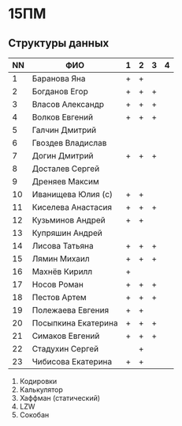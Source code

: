 # 15ПМ
## Структуры данных

| NN  | ФИО                   | 1   | 2   | 3   | 4   |
| --- | --------------------- | --- | --- | --- | --- |
| 1   | Баранова Яна          | +   | +   |     |     |
| 2   | Богданов Егор         | +   | +   | +   |     |
| 3   | Власов Александр      | +   | +   | +   |     |
| 4   | Волков Евгений        | +   | +   | +   |     |
| 5   | Галчин Дмитрий        |     |     |     |     |
| 6   | Гвоздев Владислав     |     |     |     |     |
| 7   | Догин Дмитрий         | +   | +   | +   |     |
| 8   | Досталев Сергей       |     |     |     |     |
| 9   | Дреняев Максим        |     |     |     |     |
| 10  | Иванищева Юлия (с)    | +   | +   |     |     |
| 11  | Киселева Анастасия    | +   | +   | +   |     |
| 12  | Кузьминов Андрей      | +   | +   |     |     |
| 13  | Купряшин Андрей       |     |     |     |     |
| 14  | Лисова Татьяна        | +   | +   | +   |     |
| 15  | Лямин Михаил          | +   | +   | +   |     |
| 16  | Махнёв Кирилл         | +   |     |     |     |
| 17  | Носов Роман           | +   | +   | +   |     |
| 18  | Пестов Артем          | +   | +   | +   |     |
| 19  | Полежаева Евгения     | +   | +   |     |     |
| 20  | Посыпкина Екатерина   | +   | +   | +   |     |
| 21  | Симаков Евгений       | +   | +   | +   |     |
| 22  | Стадухин Сергей       |     | +   |     |     |
| 23  | Чибисова Екатерина    | +   | +   |     |     |

1. Кодировки
2. Калькулятор
3. Хаффман (статический)
4. LZW
5. Сокобан

